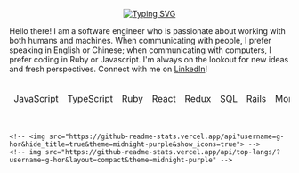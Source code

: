<p align="center">
  <a href="https://git.io/typing-svg"><img src="https://readme-typing-svg.demolab.com?font=Fira+Code&size=18&duration=3500&pause=800&color=681AFF&background=000000&center=true&vCenter=true&width=500&lines=hi%2C+my+name+is+gary;i+am+a+full+stack+developer;thanks+for+visiting!" alt="Typing SVG" /></a>
</p>

<div background-color="000000" color="681AFF">
  Hello there! I am a software engineer who is passionate about working with both humans and machines. When communicating with people, I prefer speaking in English or Chinese; when communicating with computers, I prefer coding in Ruby or Javascript. I'm always on the lookout for new ideas and fresh perspectives. Connect with me on <a href="https://www.linkedin.com/in/g-hor/">LinkedIn</a>!
</div>

<br />

<table align="center">
  <thead>
    <tr>
      <td>JavaScript</td>
      <td>TypeScript</td>
      <td>Ruby</td>
      <td>React</td>
      <td>Redux</td>
      <td>SQL</td>
      <td>Rails</td>
      <td>MongoDB</td>
      <td>Node.js</td>
      <td>Express</td>
      <td>NestJS</td>
      <td>AWS</td>
      <td>HTML</td>
      <td>CSS</td>
    </tr>
  </thead>
</table>

<br />

<!-- div align="center" -->
    <!-- <img src="https://github-readme-stats.vercel.app/api?username=g-hor&hide_title=true&theme=midnight-purple&show_icons=true"> -->
    <!-- img src="https://github-readme-stats.vercel.app/api/top-langs/?username=g-hor&layout=compact&theme=midnight-purple" -->
<!-- /div -->
